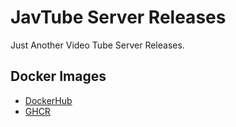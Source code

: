# JavTube Server Releases

Just Another Video Tube Server Releases.

## Docker Images

- [DockerHub](https://hub.docker.com/r/javtube/javtube-server)
- [GHCR](https://github.com/javtube/javtube-sdk-go/pkgs/container/javtube-server)
